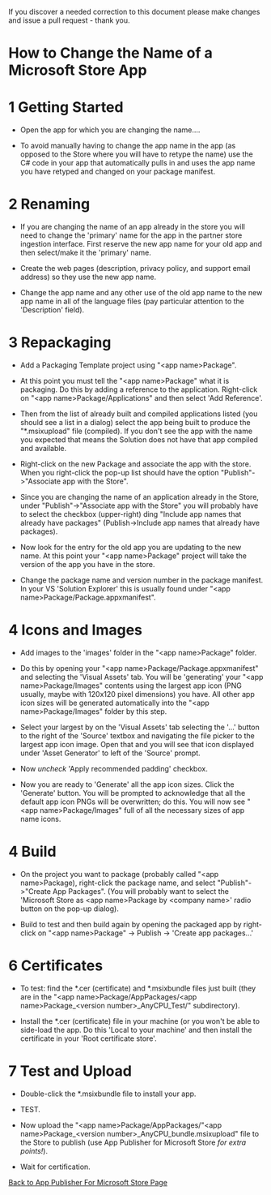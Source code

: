 ﻿If you discover a needed correction to this document please make changes and issue a pull request - thank you.
 
 # How to Change the Name of a Microsoft Store App

# 1 Getting Started

- Open the app for which you are changing the name....

- To avoid manually having to change the app name in the app (as opposed to the Store where you will have to retype the name) use the C# code in your app that automatically pulls in and uses the app name you have retyped and changed on your package manifest.


# 2 Renaming

- If you are changing the name of an app already in the store you will need to change the 'primary' name for the app in the partner store ingestion interface.  First reserve the new app name for your old app and then select/make it the 'primary' name. 

- Create the web pages (description, privacy policy, and support email address) so they use the new app name.

- Change the app name and any other use of the old app name to the new app name in all of the language files (pay particular attention to the 'Description' field).


# 3 Repackaging

- Add a Packaging Template project using "&lt;app name&gt;Package".

- At this point you must tell the "&lt;app name&gt;Package" what it is packaging.  Do this by adding a reference to the application.  Right-click on "&lt;app name&gt;Package/Applications" and then select 'Add Reference'.  

- Then from the list of already built and compiled applications listed (you should see a list in a dialog) select the app being built to produce the "*.msixupload" file (compiled).  If you don't see the app with the name you expected that means the Solution does not have that app compiled and available.

- Right-click on the new Package and associate the app with the store.   When you right-click the pop-up list should have the option "Publish"->"Associate app with the Store". 

- Since you are changing the name of an application already in the Store, under "Publish"->"Associate app with the Store" you will probably have to select the checkbox (upper-right) ding "Include app names that already have packages" (Publish->Include app names that already have packages).

- Now look for the entry for the old app you are updating to the new name. At this point your "&lt;app name&gt;Package" project will take the version of the app you have in the store. 
                            
- Change the package name and version number in the package manifest.  In your VS 'Solution Explorer' this is usually found under "&lt;app name&gt;Package/Package.appxmanifest".


# 4 Icons and Images</h1>

- Add images to the 'images' folder in the "&lt;app name&gt;Package" folder.

- Do this by opening your "&lt;app name&gt;Package/Package.appxmanifest" and selecting the 'Visual Assets' tab.  You will be 'generating' your "&lt;app name&gt;Package/Images" contents using the largest app icon (PNG usually, maybe with 120x120 pixel dimensions) you have.  All other app icon sizes will be generated automatically into the "&lt;app name&gt;Package/Images" folder by this step.

- Select your largest by on the 'Visual Assets' tab selecting the '...' button to the right of  the 'Source' textbox and navigating the file picker to the largest app icon image.  Open that and you will see that icon displayed under 'Asset Generator' to left of the 'Source' prompt.  

- Now *uncheck* 'Apply recommended padding' checkbox.  
                            
- Now you are ready to 'Generate' all the app icon sizes.  Click the 'Generate' button.  You will be prompted to acknowledge that all the default app icon PNGs will be overwritten; do this.  You will now see "&lt;app name&gt;Package/Images" full of all the necessary sizes of app name icons.


# 4 Build

- On the project you want to package (probably called "&lt;app name&gt;Package), right-click the package name, and select "Publish"->"Create App Packages".  (You will probably want to select the 'Microsoft Store as &lt;app name&gt;Package by &lt;company name&gt;' radio button on the pop-up dialog).
                            
- Build to test and then build again by opening the packaged app by right-click on "&lt;app name&gt;Package" -> Publish -> 'Create app packages...'</p>


# 6 Certificates

- To test: find the *.cer (certificate) and *.msixbundle files just built (they are in the "&lt;app name&gt;Package/AppPackages/&lt;app name&gt;Package_&lt;version number&gt;_AnyCPU_Test/" subdirectory).

- Install the *.cer (certificate) file in your machine (or you won't be able to side-load the app.  Do this 'Local to your machine' and then install the certificate in your 'Root certificate store'.


# 7 Test and Upload

- Double-click the *.msixbundle file to install your app.  

- TEST.

- Now upload the "&lt;app name&gt;Package/AppPackages/"&lt;app name&gt;Package_&lt;version number&gt;_AnyCPU_bundle.msixupload" file to the Store to publish (use App Publisher for Microsoft Store <i>for extra points!</i>).

- Wait for certification.

[Back to App Publisher For Microsoft Store Page](https://www.freytag.us/app-publisher-for-microsoft-store.aspx)

